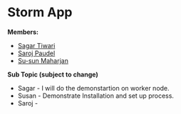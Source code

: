 # Storm App
 **Members:**
 * [Sagar Tiwari](https://github.com/005sagar)
 * [Saroj Paudel](https://github.com/spsaroj)
 * [Su-sun Maharjan](https://github.com/susanmaharjan)
 
 **Sub Topic (subject to change)**
 * Sagar - I will do the demonstartion on worker node. 
 * Susan - Demonstrate Installation and set up process.
 * Saroj -

